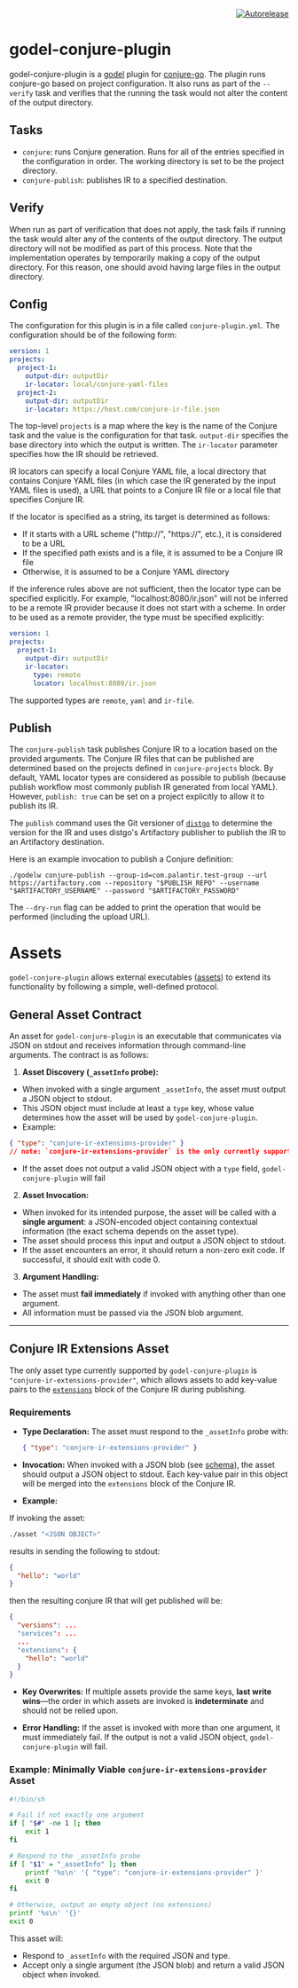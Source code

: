 <p align="right">
<a href="https://autorelease.general.dmz.palantir.tech/palantir/godel-conjure-plugin"><img src="https://img.shields.io/badge/Perform%20an-Autorelease-success.svg" alt="Autorelease"></a>
</p>

godel-conjure-plugin
====================
godel-conjure-plugin is a [godel](https://github.com/palantir/godel) plugin for [conjure-go](https://github.com/palantir/conjure-go/).
The plugin runs conjure-go based on project configuration. It also runs as part of the `--verify` task and verifies that
the running the task would not alter the content of the output directory.

Tasks
-----
* `conjure`: runs Conjure generation. Runs for all of the entries specified in the configuration in order. The working
  directory is set to be the project directory.
* `conjure-publish`: publishes IR to a specified destination.

Verify
------
When run as part of verification that does not apply, the task fails if running the task would alter any of the contents
of the output directory. The output directory will not be modified as part of this process. Note that the implementation
operates by temporarily making a copy of the output directory. For this reason, one should avoid having large files in
the output directory.

Config
------
The configuration for this plugin is in a file called `conjure-plugin.yml`. The configuration should be of the following
form:

```yaml
version: 1
projects:
  project-1:
    output-dir: outputDir
    ir-locator: local/conjure-yaml-files
  project-2:
    output-dir: outputDir
    ir-locator: https://host.com/conjure-ir-file.json
```

The top-level `projects` is a map where the key is the name of the Conjure task and the value is the
configuration for that task. `output-dir` specifies the base directory into which the output is written. The
`ir-locator` parameter specifies how the IR should be retrieved.

IR locators can specify a local Conjure YAML file, a local directory that contains Conjure YAML files (in which case the
IR generated by the input YAML files is used), a URL that points to a Conjure IR file or a local file that specifies
Conjure IR.

If the locator is specified as a string, its target is determined as follows:
* If it starts with a URL scheme ("http://", "https://", etc.), it is considered to be a URL
* If the specified path exists and is a file, it is assumed to be a Conjure IR file
* Otherwise, it is assumed to be a Conjure YAML directory

If the inference rules above are not sufficient, then the locator type can be specified explicitly. For example,
"localhost:8080/ir.json" will not be inferred to be a remote IR provider because it does not start with a scheme. In
order to be used as a remote provider, the type must be specified explicitly:

```yaml
version: 1
projects:
  project-1:
    output-dir: outputDir
    ir-locator:
      type: remote
      locator: localhost:8080/ir.json
```

The supported types are `remote`, `yaml` and `ir-file`.

Publish
-------
The `conjure-publish` task publishes Conjure IR to a location based on the provided arguments. The Conjure IR files that
can be published are determined based on the projects defined in `conjure-projects` block. By default, YAML locator types
are considered as possible to publish (because publish workflow most commonly publish IR generated from local YAML).
However, `publish: true` can be set on a project explicitly to allow it to publish its IR.

The `publish` command uses the Git versioner of [`distgo`](https://github.com/palantir/distgo) to determine the version
for the IR and uses distgo's Artifactory publisher to publish the IR to an Artifactory destination.

Here is an example invocation to publish a Conjure definition:

```
./godelw conjure-publish --group-id=com.palantir.test-group --url https://artifactory.com --repository "$PUBLISH_REPO" --username "$ARTIFACTORY_USERNAME" --password "$ARTIFACTORY_PASSWORD"
```

The `--dry-run` flag can be added to print the operation that would be performed (including the upload URL).

Assets
======

`godel-conjure-plugin` allows external executables ([assets](https://github.com/palantir/godel/wiki/Plugins#assets)) to extend its functionality by following a simple, well-defined protocol.

## General Asset Contract

An asset for `godel-conjure-plugin` is an executable that communicates via JSON on stdout and receives information through command-line arguments.
The contract is as follows:

1. **Asset Discovery (`_assetInfo` probe):**
- When invoked with a single argument `_assetInfo`, the asset must output a JSON object to stdout.
- This JSON object must include at least a `type` key, whose value determines how the asset will be used by `godel-conjure-plugin`.
- Example:
```json
{ "type": "conjure-ir-extensions-provider" }
// note: `conjure-ir-extensions-provider` is the only currently supported `type`
```
- If the asset does not output a valid JSON object with a `type` field, `godel-conjure-plugin` will fail

2. **Asset Invocation:**
- When invoked for its intended purpose, the asset will be called with a **single argument**: a JSON-encoded object containing contextual information (the exact schema depends on the asset type).
- The asset should process this input and output a JSON object to stdout.
- If the asset encounters an error, it should return a non-zero exit code. If successful, it should exit with code 0.

3. **Argument Handling:**
- The asset must **fail immediately** if invoked with anything other than one argument.
- All information must be passed via the JSON blob argument.

---

## Conjure IR Extensions Asset

The only asset type currently supported by `godel-conjure-plugin` is `"conjure-ir-extensions-provider"`, which allows assets to add key-value pairs to the [`extensions`](https://github.com/palantir/conjure/blob/master/docs/spec/intermediate_representation.md#extensions) block of the Conjure IR during publishing.

### Requirements

- **Type Declaration:**
  The asset must respond to the `_assetInfo` probe with:
  ```json
  { "type": "conjure-ir-extensions-provider" }
  ```

- **Invocation:**
When invoked with a JSON blob (see [schema](https://github.com/palantir/godel-conjure-plugin/blob/df2fa3c6cf515848c444446c4df22054ee01c8fe/internal/extensions-provider/provider.go#L101-L108)), the asset should output a JSON object to stdout. Each key-value pair in this object will be merged into the `extensions` block of the Conjure IR.

- **Example:**

If invoking the asset:
```sh
./asset "<JSON OBJECT>"
```
results in sending the following to stdout:
```json
{
  "hello": "world"
}
```
then the resulting conjure IR that will get published will be:
```json
{
  "versions": ...
  "services": ...
  ...
  "extensions": {
    "hello": "world"
  }
}
```

- **Key Overwrites:**
If multiple assets provide the same keys, **last write wins**—the order in which assets are invoked is **indeterminate** and should not be relied upon.

- **Error Handling:**
If the asset is invoked with more than one argument, it must immediately fail.
If the output is not a valid JSON object, `godel-conjure-plugin` will fail.

### Example: Minimally Viable `conjure-ir-extensions-provider` Asset

```sh
#!/bin/sh

# Fail if not exactly one argument
if [ "$#" -ne 1 ]; then
    exit 1
fi

# Respond to the _assetInfo probe
if [ "$1" = "_assetInfo" ]; then
    printf '%s\n' '{ "type": "conjure-ir-extensions-provider" }'
    exit 0
fi

# Otherwise, output an empty object (no extensions)
printf '%s\n' '{}'
exit 0
```

This asset will:
- Respond to `_assetInfo` with the required JSON and type.
- Accept only a single argument (the JSON blob) and return a valid JSON object when invoked.